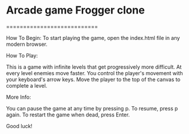 # Arcade game Frogger clone

===========================

How To Begin:
To start playing the game, open the index.html file in any modern browser.

How To Play:

This is a game with infinite levels that get progressively more difficult.
At every level enemies move faster. You control the player's movement with
your keyboard's arrow keys. Move the player to the top of the canvas to
complete a level.

More Info:

You can pause the game at any time by pressing p. To resume, press p again.
To restart the game when dead, press Enter.

Good luck!

